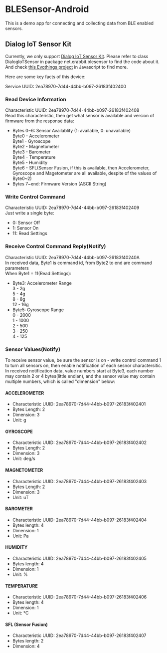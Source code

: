 # BLESensor-Android
This is a demo app for connecting and collecting data from BLE enabled sensors.

## Dialog IoT Sensor Kit
Currently, we only support [Dialog IoT Sensor Kit](http://www.dialog-semiconductor.com/iotsensor). Please refer to class DialogIoTSensor in package net.erabbit.blesensor to find the code about it. And check [this Evothings project](https://evothings.com/dialog-iot-sensor-starter-guide/) in Javascript to find more.
 
Here are some key facts of this device:

Service UUID: 2ea78970-7d44-44bb-b097-26183f402400

### Read Device Information
Characteristic UUID:  2ea78970-7d44-44bb-b097-26183f402408  
Read this characteristic, then get what sensor is available and version of firmware from the response data:
- Bytes 0~6: Sensor Availablity (1: available, 0: unavailable)  
Byte0 - Accelerometer  
Byte1 - Gyroscope  
Byte2 - Magnetometer  
Byte3 - Barometer  
Byte4 - Temperature  
Byte5 - Humidity  
Byte6 - SFL(Sensor Fusion, if this is available, then Accelerometer, Gyroscope and Magetometer are all available, despite of the values of Byte0~2)
- Bytes 7~end: Firmware Version (ASCII String)

### Write Control Command
Characteristic UUID:  2ea78970-7d44-44bb-b097-26183f402409  
Just write a single byte:
- 0: Sensor Off
- 1: Sensor On
- 11: Read Settings

### Receive Control Command Reply(Notify)
Characteristic UUID: 2ea78970-7d44-44bb-b097-26183f40240A  
In received data, Byte1 is command id, from Byte2 to end are command parameters  
When Byte1 = 11(Read Settings):  
- Byte3: Accelerometer Range  
3 - 2g  
5 - 4g  
8 - 8g  
12 - 16g  
- Byte5: Gyroscope Range  
0 - 2000  
1 - 1000  
2 - 500  
3 - 250  
4 - 125  

### Sensor Values(Notify)
To receive sensor value, be sure the sensor is on -  write control command 1 to turn all sensors on,  then enable notification of each sesnor charactersitic.  
In received notification data, value numbers start at Byte3, each number may contain 2 or 4 bytes(little endian), and the sensor value may contain multiple numbers, which is called "dimension" below:

#### ACCELEROMETER
- Characteristic UUID: 2ea78970-7d44-44bb-b097-26183f402401
- Bytes Length: 2
- Dimension: 3
- Unit: g

#### GYROSCOPE
- Characteristic UUID: 2ea78970-7d44-44bb-b097-26183f402402
- Bytes Length: 2
- Dimension: 3
- Unit:  deg/s

#### MAGNETOMETER
- Characteristic UUID: 2ea78970-7d44-44bb-b097-26183f402403
- Bytes Length: 2
- Dimension: 3
- Unit: uT

#### BAROMETER
- Characteristic UUID: 2ea78970-7d44-44bb-b097-26183f402404
- Bytes length: 4
- Dimension: 1
- Unit: Pa

#### HUMIDITY
- Characteristic UUID: 2ea78970-7d44-44bb-b097-26183f402405
- Bytes length: 4
- Dimension: 1
- Unit: %

#### TEMPERATURE
- Characteristic UUID: 2ea78970-7d44-44bb-b097-26183f402406
- Bytes length: 4
- Dimension: 1
- Unit: °C

#### SFL (Sensor Fusion)
- Characteristic UUID: 2ea78970-7d44-44bb-b097-26183f402407
- Bytes length: 2
- Dimension: 4
